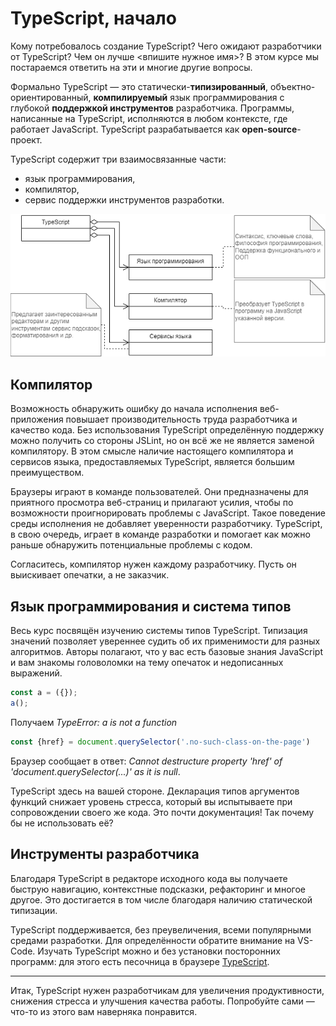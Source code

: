 # TypeScript, начало

Кому потребовалось создание TypeScript? Чего ожидают разработчики от TypeScript? Чем он лучше &lt;впишите нужное имя&gt;? В этом курсе мы постараемся ответить на эти и многие другие вопросы. 

Формально TypeScript — это статически-**типизированный**, объектно-ориентированный, **компилируемый** язык программирования с глубокой **поддержкой инструментов** разработчика. Программы, написанные на TypeScript, исполняются в любом контексте, где работает JavaScript. TypeScript разрабатывается как **open-source**-проект.

TypeScript содержит три взаимосвязанные части:

* язык программирования,
* компилятор,
* сервис поддержки инструментов разработки.

![Структура TypeScript](assets/typescript-composition.drawio.png)

## Компилятор

Возможность обнаружить ошибку до начала исполнения веб-приложения повышает производительность труда разработчика и качество кода. Без использования TypeScript определённую поддержку можно получить со стороны JSLint, но он всё же не является заменой компилятору. В этом смысле наличие настоящего компилятора и сервисов языка, предоставляемых TypeScript, является большим преимуществом.

Браузеры играют в команде пользователей. Они предназначены для приятного просмотра веб-страниц и прилагают усилия, чтобы по возможности проигнорировать проблемы с JavaScript. Такое поведение среды исполнения не добавляет уверенности разработчику. TypeScript, в свою очередь, играет в команде разработки и помогает как можно раньше обнаружить потенциальные проблемы с кодом.

Согласитесь, компилятор нужен каждому разработчику. Пусть он выискивает опечатки, а не заказчик.

## Язык программирования и система типов

Весь курс посвящён изучению системы типов TypeScript. Типизация значений позволяет увереннее судить об их применимости для разных алгоритмов. Авторы полагают, что у вас есть базовые знания JavaScript и вам знакомы головоломки на тему опечаток и недописанных выражений.

```js
const a = ({});
a();
```

Получаем _TypeError: a is not a function_

```js
const {href} = document.querySelector('.no-such-class-on-the-page')
```

Браузер сообщает в ответ: _Cannot destructure property 'href' of 'document.querySelector(...)' as it is null_.

TypeScript здесь на вашей стороне. Декларация типов аргументов функций снижает уровень стресса, который вы испытываете при сопровождении своего же кода. Это почти документация! Так почему бы не использовать её?

## Инструменты разработчика

Благодаря TypeScript в редакторе исходного кода вы получаете быструю навигацию, контекстные подсказки, рефакторинг и многое другое. Это достигается в том числе благодаря наличию статической типизации.

TypeScript поддерживается, без преувеличения, всеми популярными средами разработки. Для определённости обратите внимание на VS-Code. Изучать TypeScript можно и без установки посторонних программ: для этого есть песочница в браузере [TypeScript](https://www.typescriptlang.org/play).

***
Итак, TypeScript нужен разработчикам для увеличения продуктивности, снижения стресса и улучшения качества работы. Попробуйте сами — что-то из этого вам наверняка понравится.
